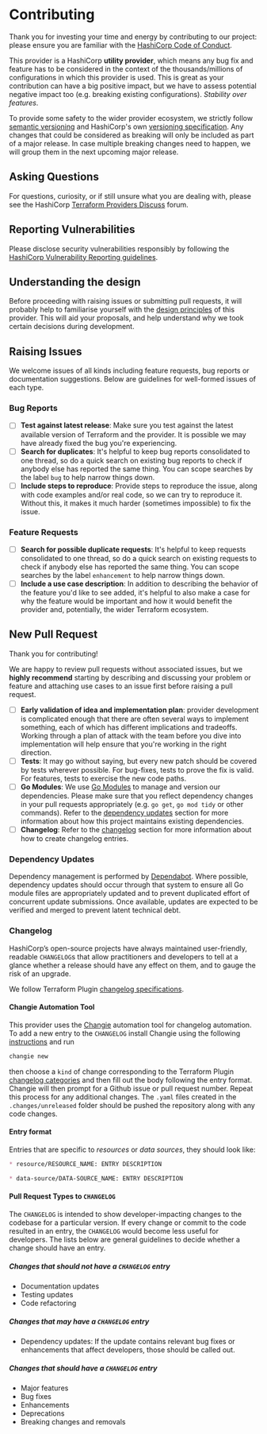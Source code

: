 # Contributing

Thank you for investing your time and energy by contributing to our project: please ensure you are familiar
with the [HashiCorp Code of Conduct](https://github.com/hashicorp/.github/blob/master/CODE_OF_CONDUCT.md).

This provider is a HashiCorp **utility provider**, which means any bug fix and feature
has to be considered in the context of the thousands/millions of configurations in which this provider is used.
This is great as your contribution can have a big positive impact, but we have to assess potential negative impact too
(e.g. breaking existing configurations). _Stability over features_.

To provide some safety to the wider provider ecosystem, we strictly follow
[semantic versioning](https://semver.org/) and HashiCorp's own
[versioning specification](https://www.terraform.io/plugin/sdkv2/best-practices/versioning#versioning-specification).
Any changes that could be considered as breaking will only be included as part of a major release.
In case multiple breaking changes need to happen, we will group them in the next upcoming major release.

## Asking Questions

For questions, curiosity, or if still unsure what you are dealing with,
please see the HashiCorp [Terraform Providers Discuss](https://discuss.hashicorp.com/c/terraform-providers/31)
forum.

## Reporting Vulnerabilities

Please disclose security vulnerabilities responsibly by following the
[HashiCorp Vulnerability Reporting guidelines](https://www.hashicorp.com/security#vulnerability-reporting).

## Understanding the design

Before proceeding with raising issues or submitting pull requests, it will probably help to familiarise yourself with
the [design principles](../DESIGN.md) of this provider. This will aid your proposals, and help understand
why we took certain decisions during development.

## Raising Issues

We welcome issues of all kinds including feature requests, bug reports or documentation suggestions.
Below are guidelines for well-formed issues of each type.

### Bug Reports

* [ ] **Test against latest release**: Make sure you test against the latest available version of Terraform and the provider.
  It is possible we may have already fixed the bug you're experiencing.
* [ ] **Search for duplicates**: It's helpful to keep bug reports consolidated to one thread, so do a quick search
  on existing bug reports to check if anybody else has reported the same thing.
  You can scope searches by the label `bug` to help narrow things down.
* [ ] **Include steps to reproduce**: Provide steps to reproduce the issue, along with code examples and/or real code,
  so we can try to reproduce it. Without this, it makes it much harder (sometimes impossible) to fix the issue.

### Feature Requests

* [ ] **Search for possible duplicate requests**: It's helpful to keep requests consolidated to one thread,
  so do a quick search on existing requests to check if anybody else has reported the same thing.
  You can scope searches by the label `enhancement` to help narrow things down.
* [ ] **Include a use case description**: In addition to describing the behavior of the feature you'd like to see added,
  it's helpful to also make a case for why the feature would be important and how it would benefit
  the provider and, potentially, the wider Terraform ecosystem.

## New Pull Request

Thank you for contributing!

We are happy to review pull requests without associated issues,
but we **highly recommend** starting by describing and discussing
your problem or feature and attaching use cases to an issue first
before raising a pull request.

* [ ] **Early validation of idea and implementation plan**: provider development is complicated enough that there
  are often several ways to implement something, each of which has different implications and tradeoffs.
  Working through a plan of attack with the team before you dive into implementation will help ensure that you're
  working in the right direction.
* [ ] **Tests**: It may go without saying, but every new patch should be covered by tests wherever possible.
  For bug-fixes, tests to prove the fix is valid. For features, tests to exercise the new code paths.
* [ ] **Go Modules**: We use [Go Modules](https://github.com/golang/go/wiki/Modules) to manage and version our dependencies.
  Please make sure that you reflect dependency changes in your pull requests appropriately
  (e.g. `go get`, `go mod tidy` or other commands).
  Refer to the [dependency updates](#dependency-updates) section for more information about how
  this project maintains existing dependencies.
* [ ] **Changelog**: Refer to the [changelog](#changelog) section for more information about how to create changelog entries.

### Dependency Updates

Dependency management is performed by [Dependabot](https://docs.github.com/en/code-security/dependabot/dependabot-version-updates).
Where possible, dependency updates should occur through that system to ensure all Go module files are appropriately
updated and to prevent duplicated effort of concurrent update submissions.
Once available, updates are expected to be verified and merged to prevent latent technical debt.

### Changelog

HashiCorp’s open-source projects have always maintained user-friendly, readable `CHANGELOG`s that allow
practitioners and developers to tell at a glance whether a release should have any effect on them,
and to gauge the risk of an upgrade.

We follow Terraform Plugin
[changelog specifications](https://www.terraform.io/plugin/sdkv2/best-practices/versioning#changelog-specification).

#### Changie Automation Tool
This provider uses the [Changie](https://changie.dev/) automation tool for changelog automation.
To add a new entry to the `CHANGELOG` install Changie using the following [instructions](https://changie.dev/guide/installation/)
and run
```bash
changie new
```
then choose a `kind` of change corresponding to the Terraform Plugin [changelog categories](https://developer.hashicorp.com/terraform/plugin/sdkv2/best-practices/versioning#categorization)
and then fill out the body following the entry format. Changie will then prompt for a Github issue or pull request number.
Repeat this process for any additional changes. The `.yaml` files created in the `.changes/unreleased` folder
should be pushed the repository along with any code changes.

#### Entry format

Entries that are specific to _resources_ or _data sources_, they should look like:

```markdown
* resource/RESOURCE_NAME: ENTRY DESCRIPTION 

* data-source/DATA-SOURCE_NAME: ENTRY DESCRIPTION
```

#### Pull Request Types to `CHANGELOG`

The `CHANGELOG` is intended to show developer-impacting changes to the codebase for a particular version.
If every change or commit to the code resulted in an entry, the `CHANGELOG` would become less useful for developers.
The lists below are general guidelines to decide whether a change should have an entry.

##### Changes that should not have a `CHANGELOG` entry

* Documentation updates
* Testing updates
* Code refactoring

##### Changes that may have a `CHANGELOG` entry

* Dependency updates: If the update contains relevant bug fixes or enhancements that affect developers,
  those should be called out.

##### Changes that should have a `CHANGELOG` entry

* Major features
* Bug fixes
* Enhancements
* Deprecations
* Breaking changes and removals
